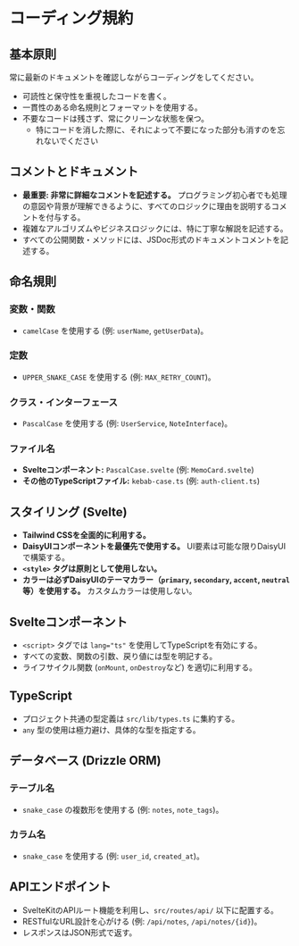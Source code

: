 # コーディング規約

## 基本原則
常に最新のドキュメントを確認しながらコーディングをしてください。


- 可読性と保守性を重視したコードを書く。
- 一貫性のある命名規則とフォーマットを使用する。
- 不要なコードは残さず、常にクリーンな状態を保つ。
  - 特にコードを消した際に、それによって不要になった部分も消すのを忘れないでください

## コメントとドキュメント

- **最重要: 非常に詳細なコメントを記述する。** プログラミング初心者でも処理の意図や背景が理解できるように、すべてのロジックに理由を説明するコメントを付与する。
- 複雑なアルゴリズムやビジネスロジックには、特に丁寧な解説を記述する。
- すべての公開関数・メソッドには、JSDoc形式のドキュメントコメントを記述する。

## 命名規則

### 変数・関数
- `camelCase` を使用する (例: `userName`, `getUserData`)。

### 定数
- `UPPER_SNAKE_CASE` を使用する (例: `MAX_RETRY_COUNT`)。

### クラス・インターフェース
- `PascalCase` を使用する (例: `UserService`, `NoteInterface`)。

### ファイル名
- **Svelteコンポーネント:** `PascalCase.svelte` (例: `MemoCard.svelte`)
- **その他のTypeScriptファイル:** `kebab-case.ts` (例: `auth-client.ts`)

## スタイリング (Svelte)

- **Tailwind CSSを全面的に利用する。**
- **DaisyUIコンポーネントを最優先で使用する。** UI要素は可能な限りDaisyUIで構築する。
- **`<style>` タグは原則として使用しない。**
- **カラーは必ずDaisyUIのテーマカラー（`primary`, `secondary`, `accent`, `neutral`等）を使用する。** カスタムカラーは使用しない。

## Svelteコンポーネント

- `<script>` タグでは `lang="ts"` を使用してTypeScriptを有効にする。
- すべての変数、関数の引数、戻り値には型を明記する。
- ライフサイクル関数 (`onMount`, `onDestroy`など) を適切に利用する。

## TypeScript

- プロジェクト共通の型定義は `src/lib/types.ts` に集約する。
- `any` 型の使用は極力避け、具体的な型を指定する。

## データベース (Drizzle ORM)

### テーブル名
- `snake_case` の複数形を使用する (例: `notes`, `note_tags`)。

### カラム名
- `snake_case` を使用する (例: `user_id`, `created_at`)。

## APIエンドポイント

- SvelteKitのAPIルート機能を利用し、`src/routes/api/` 以下に配置する。
- RESTfulなURL設計を心がける (例: `/api/notes`, `/api/notes/{id}`)。
- レスポンスはJSON形式で返す。